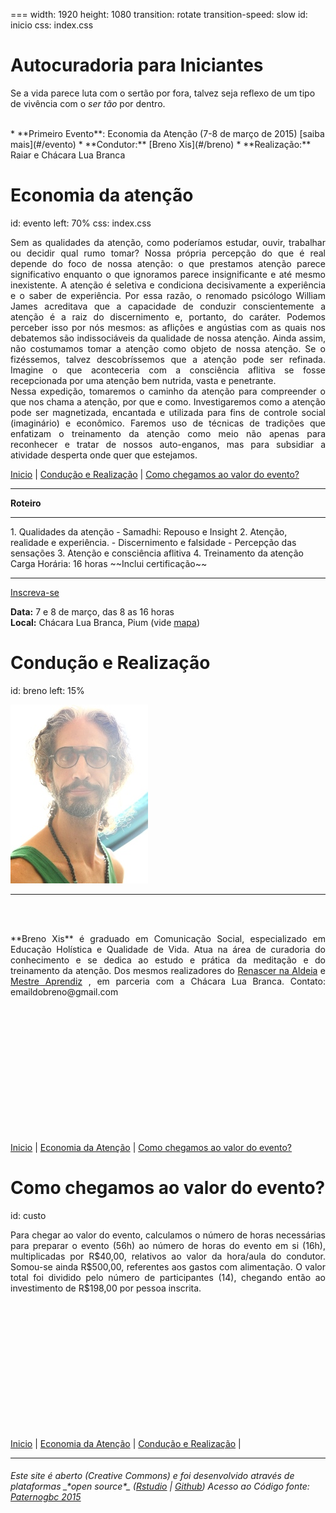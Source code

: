 
===
width: 1920
height: 1080
transition: rotate
transition-speed: slow
id: inicio
css: index.css

# Autocuradoria para Iniciantes

Se a vida parece luta com o sertão por fora, talvez seja reflexo de um tipo de vivência com o *ser tão* por dentro.  

<br>
* **Primeiro Evento**: Economia da Atenção (7-8 de março de 2015)
[saiba mais](#/evento)
* **Condutor:** [Breno Xis](#/breno)
* **Realização:** Raiar e Chácara Lua Branca


Economia da atenção
====================
id: evento
left: 70% 
css: index.css

 <p align="justify"> 
Sem as qualidades da atenção, como poderíamos estudar, ouvir, trabalhar ou decidir qual rumo tomar? Nossa própria percepção do que é real depende do foco de nossa atenção: o que prestamos atenção parece significativo enquanto o que ignoramos parece insignificante e até mesmo inexistente. A atenção é seletiva e condiciona decisivamente a experiência e o saber de experiência. Por essa razão, o renomado psicólogo William James acreditava que a capacidade de conduzir conscientemente a atenção é a raiz do discernimento e, portanto, do caráter. Podemos perceber isso por nós mesmos: as aflições e angústias com as quais nos debatemos são indissociáveis da qualidade de nossa atenção. Ainda assim, não costumamos tomar a atenção como objeto de nossa atenção. Se o fizéssemos, talvez descobríssemos que a atenção pode ser refinada. Imagine o que aconteceria com a consciência aflitiva se fosse recepcionada por uma atenção bem nutrida, vasta e penetrante.  
<br>
Nessa expedição, tomaremos o caminho da atenção para compreender o que nos chama a atenção, por que e como. Investigaremos como a atenção pode ser magnetizada, encantada e utilizada para fins de controle social (imaginário) e econômico. Faremos uso de técnicas de tradições que enfatizam o treinamento da atenção como meio não apenas para reconhecer e tratar de nossos auto-enganos, mas para subsidiar a atividade desperta onde quer que estejamos. 
</p>



[Inicio](#/inicio) | [Condução e Realização](#/breno) |  [Como chegamos ao valor do evento?](#/custo)

***

**Roteiro** 

<hr>
 1. Qualidades da atenção  
  - Samadhi: Repouso e Insight
 2. Atenção, realidade e experiência.
  - Discernimento e falsidade
  - Percepção das sensações
 3. Atenção e consciência aflitiva
 4. Treinamento da atenção    
 <br>
 Carga Horária: 16 horas   
 ~~Inclui certificação~~

<hr>
<a href="https://docs.google.com/forms/d/1qU3MhD1Riw2hAM-c1CebzRwn2GhIQZMUclBp8lvheGc/viewform?usp=send_form" target="_blank">Inscreva-se</a> 

**Data:** 7 e 8 de março, das 8 as 16 horas  
**Local:** Chácara Lua Branca, Pium (vide <a href="https://www.google.com/maps/d/edit?mid=zZTID8WggEKc.kygYIshGbAyg" target="_blank">mapa</a>)

Condução e Realização
=======
id: breno
left: 15%
<br>

![Breno Xis](breno.jpg)  

***
<br><br>
 <p align="justify"> 
**Breno Xis** é graduado em Comunicação Social, especializado em Educação Holística e Qualidade de Vida. Atua na área de curadoria do conhecimento e se dedica ao estudo e prática da meditação e do treinamento da atenção. Dos mesmos realizadores do <a href="https://www.renascernaaldeia.wordpress.com" target="_blank">Renascer na Aldeia</a>
e <a href="http://raiar.wordpress.com/mestre-aprendiz/" target="_blank">Mestre Aprendiz</a> , em parceria com a Chácara Lua Branca.  
Contato: emaildobreno@gmail.com
</p>
<br><br><br><br><br><br><br><br><br><br><br><br>

[Inicio](#/inicio) | [Economia da Atenção](#/evento) |  [Como chegamos ao valor do evento?](#/custo)


Como chegamos ao valor do evento?
======
id: custo
<br>

<p align="justify"> 
Para chegar ao valor do evento, calculamos o número de horas necessárias para preparar o evento (56h) ao número de horas do evento em si (16h), multiplicadas por R$40,00, relativos ao valor da hora/aula do condutor. Somou-se ainda R$500,00, referentes aos gastos com alimentação. O valor total foi dividido pelo número de participantes (14), chegando então ao investimento de R$198,00 por pessoa inscrita. 
</p>


<br><br><br><br><br><br><br><br><br><br><br><br>

[Inicio](#/inicio) | [Economia da Atenção](#/evento) | [Condução e Realização](#/breno) | 
<hr>
<h6>Este site é aberto (Creative Commons) e foi desenvolvido através de plataformas _*open source*_ (<a href="http://www.rstudio.com/" target="_blank">Rstudio</a>
| <a href="http://github.com/" target="_blank">Github</a>)   
Acesso ao Código fonte: <a href="https://github.com/paternogbc/breno/tree/gh-pages" target="_blank">Paternogbc 2015</a>
